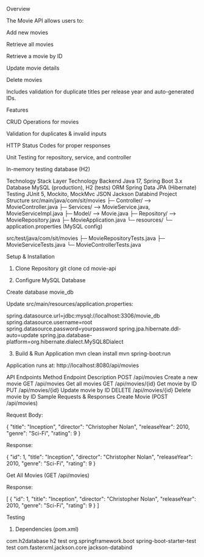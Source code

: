 Overview

The Movie API allows users to:

Add new movies

Retrieve all movies

Retrieve a movie by ID

Update movie details

Delete movies

Includes validation for duplicate titles per release year and auto-generated IDs.

Features

CRUD Operations for movies

Validation for duplicates & invalid inputs

HTTP Status Codes for proper responses

Unit Testing for repository, service, and controller

In-memory testing database (H2)

Technology Stack
Layer	Technology
Backend	Java 17, Spring Boot 3.x
Database	MySQL (production), H2 (tests)
ORM	Spring Data JPA (Hibernate)
Testing	JUnit 5, Mockito, MockMvc
JSON	Jackson Databind
Project Structure
src/main/java/com/sit/movies
├─ Controller/      --> MovieController.java
├─ Services/        --> MovieService.java, MovieServiceImpl.java
├─ Model/           --> Movie.java
├─ Repository/      --> MovieRepository.java
├─ MovieApplication.java
└─ resources/
   └─ application.properties (MySQL config)

src/test/java/com/sit/movies
├─ MovieRepositoryTests.java
├─ MovieServiceTests.java
└─ MovieControllerTests.java

Setup & Installation
1. Clone Repository
git clone <your-repo-url>
cd movie-api

2. Configure MySQL Database

Create database movie_db

Update src/main/resources/application.properties:

spring.datasource.url=jdbc:mysql://localhost:3306/movie_db
spring.datasource.username=root
spring.datasource.password=yourpassword
spring.jpa.hibernate.ddl-auto=update
spring.jpa.database-platform=org.hibernate.dialect.MySQL8Dialect

3. Build & Run Application
mvn clean install
mvn spring-boot:run


Application runs at: http://localhost:8080/api/movies

API Endpoints
Method	Endpoint	Description
POST	/api/movies	Create a new movie
GET	/api/movies	Get all movies
GET	/api/movies/{id}	Get movie by ID
PUT	/api/movies/{id}	Update movie by ID
DELETE	/api/movies/{id}	Delete movie by ID
Sample Requests & Responses
Create Movie (POST /api/movies)

Request Body:

{
  "title": "Inception",
  "director": "Christopher Nolan",
  "releaseYear": 2010,
  "genre": "Sci-Fi",
  "rating": 9
}


Response:

{
  "id": 1,
  "title": "Inception",
  "director": "Christopher Nolan",
  "releaseYear": 2010,
  "genre": "Sci-Fi",
  "rating": 9
}

Get All Movies (GET /api/movies)

Response:

[
  {
    "id": 1,
    "title": "Inception",
    "director": "Christopher Nolan",
    "releaseYear": 2010,
    "genre": "Sci-Fi",
    "rating": 9
  }
]

Testing
1. Dependencies (pom.xml)
<dependency>
    <groupId>com.h2database</groupId>
    <artifactId>h2</artifactId>
    <scope>test</scope>
</dependency>

<dependency>
    <groupId>org.springframework.boot</groupId>
    <artifactId>spring-boot-starter-test</artifactId>
    <scope>test</scope>
</dependency>

<dependency>
    <groupId>com.fasterxml.jackson.core</groupId>
    <artifactId>jackson-databind</artifactId>
</dependency>
